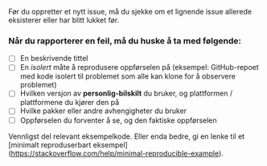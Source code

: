 Før du oppretter et nytt issue, må du sjekke om et lignende issue allerede eksisterer eller har blitt lukket før.

### Når du rapporterer en feil, må du huske å ta med følgende:
- [ ] En beskrivende tittel
- [ ] En *isolert* måte å reprodusere oppførselen på (eksempel: GitHub-repoet med kode isolert til problemet som alle kan klone for å observere problemet)
- [ ] Hvilken versjon av **personlig-bilskilt** du bruker, og plattformen / plattformene du kjører den på
- [ ] Hvilke pakker eller andre avhengigheter du bruker
- [ ] Oppførselen du forventer å se, og den faktiske oppførselen

Vennligst del relevant eksempelkode. Eller enda bedre, gi en lenke til et [minimalt reproduserbart eksempel] (https://stackoverflow.com/help/minimal-reproducible-example).
